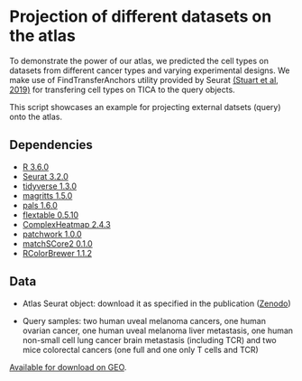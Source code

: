 # Projection of different datasets on the atlas

To demonstrate the power of our atlas, we predicted the cell types on datasets from different cancer types and varying experimental designs. We make use of FindTransferAnchors utility provided by Seurat [(Stuart et al, 2019)](https://www.cell.com/cell/fulltext/S0092-8674(19)30559-8) for transfering cell types on TICA to the query objects. 

This script showcases an example for projecting external datsets (query) onto the atlas.

## Dependencies

* [R 3.6.0](https://cran.r-project.org/)
* [Seurat 3.2.0](https://cran.r-project.org/web/packages/Seurat/index.html)
* [tidyverse 1.3.0](https://cran.r-project.org/web/packages/tidyverse/index.html)
* [magritts 1.5.0](https://cloud.r-project.org/package=magrittr)
* [pals 1.6.0](https://kwstat.github.io/pals/)
* [flextable 0.5.10](https://davidgohel.github.io/flextable/)
* [ComplexHeatmap 2.4.3](https://github.com/jokergoo/ComplexHeatmap)
* [patchwork 1.0.0](https://patchwork.data-imaginist.com/)
* [matchSCore2 0.1.0](https://github.com/elimereu/matchSCore2)
* [RColorBrewer 1.1.2](https://cloud.r-project.org/package=RColorBrewer)


## Data

* Atlas Seurat object: download it as specified in the publication ([Zenodo](https://zenodo.org/record/4036020#.X5hFT4hKiHt))

* Query samples: two human uveal melanoma cancers, one human ovarian cancer, one human uveal melanoma liver metastasis, one human non-small cell lung cancer brain metastasis (including TCR) and two mice colorectal cancers (one full and one only T cells and TCR) 

[Available for download on GEO](https://www.ncbi.nlm.nih.gov/geo/query/acc.cgi?acc=GSE158803).